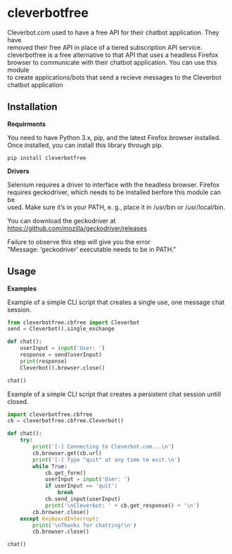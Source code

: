 # cleverbotfree
Cleverbot.com used to have a free API for their chatbot application. They have <br />
removed their free API in place of a tiered subscription API service. <br />
cleverbotfree is a free alternative to that API that uses a headless Firefox <br />
browser to communicate with their chatbot application. You can use this module <br />
to create applications/bots that send a recieve messages to the Cleverbot <br />
chatbot application <br />


## Installation
<b>Requirments</b>

You need to have Python 3.x, pip, and the latest Firefox browser installed. <br />
Once installed, you can install this library through pip. <br />
```
pip install cleverbotfree
```

<b>Drivers</b>

Selenium requires a driver to interface with the headless browser. Firefox <br />
requires geckodriver, which needs to be installed berfore this module can be <br />
used. Make sure it’s in your PATH, e. g., place it in /usr/bin or /usr/local/bin. <br />

You can download the geckodriver at https://github.com/mozilla/geckodriver/releases <br />

Failure to observe this step will give you the error <br />
"Message: ‘geckodriver’ executable needs to be in PATH." <br />


## Usage
<b>Examples</b>

Example of a simple CLI script that creates a single use, one message chat session. <br />
```python
from cleverbotfree.cbfree import Cleverbot
send = Cleverbot().single_exchange

def chat():
    userInput = input('User: ')
    response = send(userInput)
    print(response)
    Cleverbot().browser.close()

chat()
```

Example of a simple CLI script that creates a persistent chat session untill closed. <br />
```python
import cleverbotfree.cbfree
cb = cleverbotfree.cbfree.Cleverbot()

def chat():
    try:
        print('[-] Connecting to Cleverbot.com...\n')
        cb.browser.get(cb.url)
        print('[-] Type "quit" at any time to exit.\n')
        while True:
            cb.get_form()
            userInput = input('User: ')
            if userInput == 'quit':
                break
            cb.send_input(userInput)
            print('\nCleverbot: ' + cb.get_response() + '\n')
        cb.browser.close()
    except KeyboardInterrupt:
        print('\nThanks for chatting!\n')
        cb.browser.close()

chat()
```
